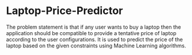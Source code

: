 # Laptop-Price-Predictor
The problem statement is that if any user wants to buy a laptop then the application should be compatible to provide a tentative price of laptop according to the user configurations. It is used to predict the price of the laptop based on the given constraints using Machine Learning algorithms.
